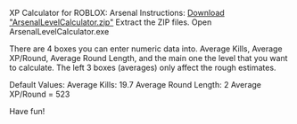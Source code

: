XP Calculator for ROBLOX: Arsenal
Instructions:
<a href="https://github.com/ImTwoPerfect/ArsenalXPCalculator/archive/refs/heads/main.zip">Download "ArsenalLevelCalculator.zip"</a>
Extract the ZIP files.
Open ArsenalLevelCalculator.exe

There are 4 boxes you can enter numeric data into. Average Kills, Average XP/Round, Average Round Length, and the main one the level that you want to calculate.
The left 3 boxes (averages) only affect the rough estimates.

Default Values:
Average Kills: 19.7 
Average Round Length: 2
Average XP/Round = 523

Have fun!
